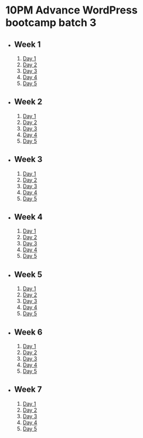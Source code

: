 # 10PM Advance WordPress bootcamp batch 3

- ## Week 1

   1. [Day 1](https://www.facebook.com/iCodeguru/videos/1535819536998203)
   2. [Day 2](https://www.facebook.com/iCodeguru/videos/1386761135314662)
   3. [Day 3](https://www.facebook.com/iCodeguru/videos/739625521673782)
   4. [Day 4](https://www.facebook.com/iCodeguru/videos/1796505017515183)
   5. [Day 5](https://www.facebook.com/iCodeguru/videos/965717818354482)

- ## Week 2

   1. [Day 1](https://www.facebook.com/iCodeguru/videos/2210319369312242)
   2. [Day 2](https://www.facebook.com/iCodeguru/videos/2156929221338466)
   3. [Day 3](https://www.facebook.com/iCodeguru/videos/364373136627060)
   4. [Day 4](https://www.facebook.com/iCodeguru/videos/406686618846970)
   5. [Day 5](https://www.facebook.com/iCodeguru/videos/1012458726943600)

- ## Week 3

   1. [Day 1](https://www.facebook.com/iCodeguru/videos/3129009267233018)
   2. [Day 2](https://www.facebook.com/iCodeguru/videos/1481259709166871)
   3. [Day 3](https://www.facebook.com/iCodeguru/videos/999344344864644)
   4. [Day 4](https://www.facebook.com/iCodeguru/videos/1371011820230989)
   5. [Day 5](https://www.facebook.com/iCodeguru/videos/1152724865854092)

- ## Week 4

   1. [Day 1](https://www.facebook.com/iCodeguru/videos/2497301017138615)
   2. [Day 2](https://www.facebook.com/iCodeguru/videos/348302234591406)
   3. [Day 3](https://www.facebook.com/iCodeguru/videos/1172481287123665)
   4. [Day 4](https://www.facebook.com/iCodeguru/videos/797043819115572)
   5. [Day 5](https://www.facebook.com/iCodeguru/videos/896488689158769)

- ## Week 5

   1. [Day 1](https://www.facebook.com/iCodeguru/videos/1016814106700847)
   2. [Day 2](https://www.facebook.com/iCodeguru/videos/1167340084406284)
   3. [Day 3](https://web.facebook.com/iCodeguru/videos/992493665918572)
   4. [Day 4](https://web.facebook.com/iCodeguru/videos/402903376079215)
   5. [Day 5](https://web.facebook.com/iCodeguru/videos/1002082877509071)

- ## Week 6

   1. [Day 1](https://web.facebook.com/iCodeguru/videos/808475014583284)
   2. [Day 2](https://web.facebook.com/iCodeguru/videos/1162865644747668)
   3. [Day 3](https://web.facebook.com/iCodeguru/videos/1162837918527105)
   4. [Day 4](https://web.facebook.com/iCodeguru/videos/365644512796563)
   5. [Day 5](https://web.facebook.com/iCodeguru/videos/1644330216393260)

- ## Week 7

   1. [Day 1](https://www.facebook.com/iCodeguru/videos/1468729934526461)
   2. [Day 2](https://www.facebook.com/iCodeguru/videos/771151111853995)
   3. [Day 3](https://www.facebook.com/iCodeguru/videos/2135804380119984)
   4. [Day 4]()
   5. [Day 5]()

<!-- - ## Week

   1. [Day 1]()
   2. [Day 2]()
   3. [Day 3]()
   4. [Day 4]()
   5. [Day 5]() -->